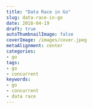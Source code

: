 ```yaml
---
title: "Data Race in Go"
slug: data-race-in-go
date: 2018-04-19
draft: true
autoThumbnailImage: false
coverImage: /images/cover.jpeg
metaAlignment: center
categories:
- go
tags:
- go
- concurrent
keywords:
- go
- concurrent
- data race
---
```


<!--more-->
